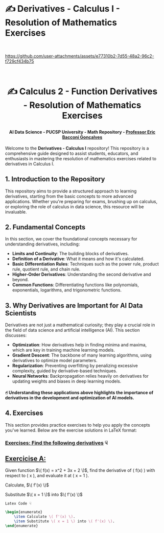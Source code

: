 <br>

# ✍️ Derivatives - Calculus I - Resolution of Mathematics Exercises

<br>

https://github.com/user-attachments/assets/e77310b2-7d55-48a2-96c2-f729cf434b75

<br>

# <p align="center"> ✍️ Calculus 2 - Function Derivatives - Resolution of Mathematics Exercises

#### <p align="center"> AI Data Science - PUCSP University - Math Repository - [Professor Eric Bacconi Gonçalves](https://www.linkedin.com/in/eric-bacconi-423137/)

Welcome to the **Derivatives - Calculus I** repository! This repository is a comprehensive guide designed to assist students, educators, and enthusiasts in mastering the resolution of mathematics exercises related to derivatives in Calculus I.


## 1. Introduction to the Repository

This repository aims to provide a structured approach to learning derivatives, starting from the basic concepts to more advanced applications. Whether you're preparing for exams, brushing up on calculus, or exploring the role of calculus in data science, this resource will be invaluable.


## 2. Fundamental Concepts

In this section, we cover the foundational concepts necessary for understanding derivatives, including:

- **Limits and Continuity**: The building blocks of derivatives.
- **Definition of a Derivative**: What it means and how it's calculated.
- **Basic Differentiation Rules**: Techniques such as the power rule, product rule, quotient rule, and chain rule.
- **Higher-Order Derivatives**: Understanding the second derivative and beyond.
- **Common Functions**: Differentiating functions like polynomials, exponentials, logarithms, and trigonometric functions.


 ## 3. Why Derivatives are Important for AI Data Scientists

Derivatives are not just a mathematical curiosity; they play a crucial role in the field of data science and artificial intelligence (AI). This section discusses:

- **Optimization**: How derivatives help in finding minima and maxima, which are key in training machine learning models.
- **Gradient Descent**: The backbone of many learning algorithms, using derivatives to optimize model parameters.
- **Regularization**: Preventing overfitting by penalizing excessive complexity, guided by derivative-based techniques.
- **Neural Networks**: Backpropagation relies heavily on derivatives for updating weights and biases in deep learning models.

#### ☝︎ Understanding these applications above highlights the importance of derivatives in the development and optimization of AI models.


## 4. Exercises

This section provides practice exercises to help you apply the concepts you've learned. Below are the exercise solutions in LaTeX format:


### [Exercises: Find the following derivatives]() ☟

## [Exercicise A:]() 

Given function $\( f(x) = x^2 + 3x + 2 \)$, find the derivative of \( f(x) \) with respect to \( x \), and evaluate it at \( x = 1 \).


Calculate, $\( f'(x) \)$

Substitute $\( x = 1 \)$ into $\( f'(x) \)$

`Latex Code ☟`

```latex
\begin{enumerate}
    \item Calculate \( f'(x) \).
    \item Substitute \( x = 1 \) into \( f'(x) \).
\end{enumerate}
```











